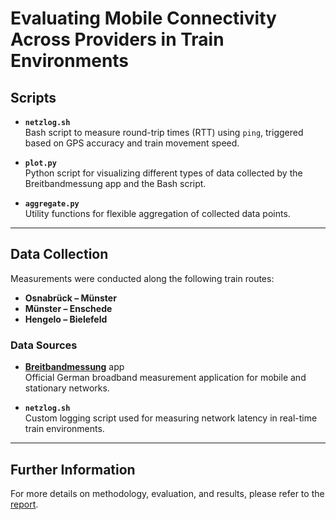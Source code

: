 # Evaluating Mobile Connectivity Across Providers in Train Environments

## Scripts

- **`netzlog.sh`**  
  Bash script to measure round-trip times (RTT) using `ping`, triggered based on GPS accuracy and train movement speed.

- **`plot.py`**  
  Python script for visualizing different types of data collected by the Breitbandmessung app and the Bash script.

- **`aggregate.py`**  
  Utility functions for flexible aggregation of collected data points.

---

## Data Collection

Measurements were conducted along the following train routes:

- **Osnabrück – Münster**  
- **Münster – Enschede**  
- **Hengelo – Bielefeld**

### Data Sources

- **[Breitbandmessung](https://breitbandmessung.de/)** app  
  Official German broadband measurement application for mobile and stationary networks.

- **`netzlog.sh`**  
  Custom logging script used for measuring network latency in real-time train environments.

---

## Further Information

For more details on methodology, evaluation, and results, please refer to the [report](./).
